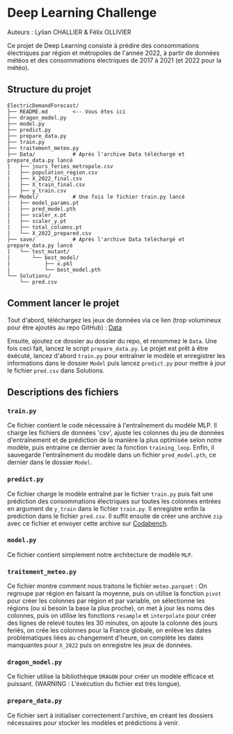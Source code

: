# Deep Learning Challenge
Auteurs : Lylian CHALLIER & Félix OLLIVIER

Ce projet de Deep Learning consiste à prédire des consommations électriques par région et métropoles de l'année 2022, à partir de données météos et des consommations électriques de 2017 à 2021 (et 2022 pour la météo).

## Structure du projet
```
ElectricDemandForecast/
├── README.md        <-- Vous êtes ici
├── dragon_model.py
├── model.py
├── predict.py
├── prepare_data.py
├── train.py
├── traitement_meteo.py
├── Data/            # Après l'archive Data téléchargé et prepare_data.py lancé
|   ├── jours_feries_metropole.csv
|   ├── population_region.csv
|   ├── X_2022_final.csv
|   ├── X_train_final.csv
|   ├── y_train.csv
├── Model/           # Une fois le fichier train.py lancé
|   ├── model_params.pt
|   ├── pred_model.pth
|   ├── scaler_x.pt
|   ├── scaler_y.pt
|   ├── total_columns.pt
|   └── X_2022_prepared.csv
├── save/            # Après l'archive Data téléchargé et prepare_data.py lancé
|   └── test_mutant/
|       └── best_model/
|           ├── x.pkl
|           └── best_model.pth
└── Solutions/
    └── pred.csv
```

## Comment lancer le projet
Tout d'abord, téléchargez les jeux de données via ce lien (trop volumineux pour être ajoutés au repo GitHub) : 
[Data](https://drive.google.com/drive/folders/19CdmxhwE5sEEytkxwUzmQj2EoLTNOL8o?usp=sharing)

Ensuite, ajoutez ce dossier au dossier du repo, et renommez le `Data`. Une fois ceci fait, lancez le script `prepare_data.py`.
Le projet est prêt à être éxécuté, lancez d'abord `train.py` pour entraîner le modèle et enregistrer les informations dans le dossier `Model` puis lancez `predict.py` pour mettre à jour le fichier `pred.csv` dans Solutions.

## Descriptions des fichiers
### `train.py`
Ce fichier contient le code nécessaire à l'entraînement du modèle MLP. Il charge les fichiers de données 'csv', ajuste les colonnes du jeu de données d'entraînement et de prédiction de la manière la plus optimisée selon notre modèle, puis entraine ce dernier avec la fonction `training_loop`. Enfin, il sauvegarde l'entraînement du modèle dans un fichier `pred_model.pth`, ce dernier dans le dossier `Model`.

### `predict.py`
Ce fichier charge le modèle entraîné par le fichier `train.py` puis fait une prédiction des consommations électriques sur toutes les colonnes entrées en argument de `y_train` dans le fichier `train.py`. Il enregistre enfin la prediction dans le fichier `pred.csv`. Il suffit ensuite de créer une archive `zip` avec ce fichier et envoyer cette archive sur [Codabench](https://www.codabench.org/competitions/5206/#/participate-tab).

### `model.py`
Ce fichier contient simplement notre architecture de modèle `MLP`.

### `traitement_meteo.py`
Ce fichier montre comment nous traitons le fichier `meteo.parquet` : On regroupe par région en faisant la moyenne, puis on utilise la fonction `pivot` pour créer les colonnes par région et par variable, on sélectionne les régions (ou si besoin la base la plus proche), on met à jour les noms des colonnes, puis on utilise les fonctions `resample` et `interpolate` pour créer des lignes de relevé toutes les 30 minutes, on ajoute la colonne des jours feriés, on crée les colonnes pour la France globale, on enlève les dates problématiques liées au changement d'heure, on complète les dates manquantes pour `X_2022` puis on enregistre les jeux de données.

### `dragon_model.py`
Ce fichier utilise la bibliothèque `DRAGON` pour créer un modèle efficace et puissant.
(WARNING : L'éxécution du fichier est très longue).

### `prepare_data.py`
Ce fichier sert à initialiser correctement l'archive, en créant les dossiers nécessaires pour stocker les modèles et prédictions à venir.
